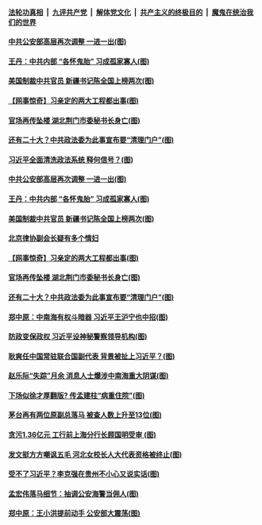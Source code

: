 

####  [法轮功真相](../../../../basic/blob/master/README.md?t=07102131) &nbsp;|&nbsp; [九评共产党](../../../../9ping.md/blob/master/README.md?t=07102131) &nbsp;|&nbsp; [解体党文化](../../../../jtdwh.md/blob/master/README.md?t=07102131)  &nbsp;|&nbsp; [共产主义的终极目的](../../../../gczydzjmd.md/blob/master/README.md?t=07102131) &nbsp;|&nbsp; [魔鬼在统治我们的世界](../../../../mgztzwmdsj.md/blob/master/README.md?t=07102131) 

#### [中共公安部高层再次调整 一进一出(图)](../pages/p2/939277.md?t=07102131) 

#### [王丹：中共内部 “各怀鬼胎” 习成孤家寡人(图)](../pages/p2/939265.md?t=07102131) 

#### [美国制裁中共官员 新疆书记陈全国上榜两次(图)](../pages/p2/939239.md?t=07102131) 

#### [【网事惊奇】习亲定的两大工程都出事(图)](../pages/p2/939172.md?t=07102131) 

#### [官场再传坠楼 湖北荆门市委秘书长身亡(图)](../pages/p2/939150.md?t=07102131) 

#### [还有二十大？中共政法委为此事宣布要“清理门户”(图)](../pages/p2/939133.md?t=07102131) 

#### [习近平全面清洗政法系统 释何信号？(图)](../pages/p2/939282.md?t=07102131) 

#### [中共公安部高层再次调整 一进一出(图)](../pages/p2/939277.md?t=07102131) 

#### [王丹：中共内部 “各怀鬼胎” 习成孤家寡人(图)](../pages/p2/939265.md?t=07102131) 

#### [美国制裁中共官员 新疆书记陈全国上榜两次(图)](../pages/p2/939239.md?t=07102131) 

#### [北京律协副会长疑有多个情妇](../pages/p2/939187.md?t=07102131) 

#### [【网事惊奇】习亲定的两大工程都出事(图)](../pages/p2/939172.md?t=07102131) 

#### [官场再传坠楼 湖北荆门市委秘书长身亡(图)](../pages/p2/939150.md?t=07102131) 

#### [还有二十大？中共政法委为此事宣布要“清理门户”(图)](../pages/p2/939133.md?t=07102131) 

#### [郑中原：中南海有权斗暗器 习近平王沪宁也中招(图)](../pages/p2/938755.md?t=07102131) 

#### [防政变保政权 习近平设神秘警察领导机构(图)](../pages/p2/939088.md?t=07102131) 


#### [耿爽任中国常驻联合国副代表 背景被扯上习近平？(图)](../pages/p2/939028.md?t=07102131) 

#### [赵乐际“失踪”月余 消息人士爆涉中南海重大阴谋(图)](../pages/p2/938951.md?t=07102131) 

#### [下场似徐才厚翻版? 传孟建柱“病重住院”(图)](../pages/p2/938976.md?t=07102131) 

#### [茅台再有两位原副总落马 被查人数上升至13位(图)](../pages/p2/938938.md?t=07102131) 

#### [贪污1.36亿元 工行前上海分行长顾国明受审 (图)](../pages/p2/938931.md?t=07102131) 

#### [发文挺方方嘲讽五毛 河北女校长人大代表资格被终止(图)](../pages/p2/938916.md?t=07102131) 

#### [受不了习近平？李克强在贵州不小心又说实话(图)](../pages/p2/938919.md?t=07102131) 

#### [孟宏伟落马细节：抽调公安海警当佣人(图)](../pages/p2/938902.md?t=07102131) 

#### [郑中原：王小洪提前动手 公安部大震荡(图)](../pages/p2/938863.md?t=07102131) 

